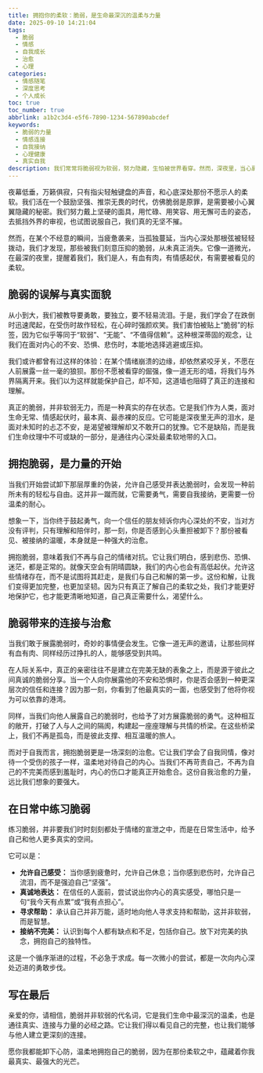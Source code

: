 ```yaml
---
title: 拥抱你的柔软：脆弱，是生命最深沉的温柔与力量
date: 2025-09-10 14:21:04
tags:
  - 脆弱
  - 情感
  - 自我成长
  - 治愈
  - 心理
categories:
  - 情感随笔
  - 深度思考
  - 个人成长
toc: true
toc_number: true
abbrlink: a1b2c3d4-e5f6-7890-1234-567890abcdef
keywords:
  - 脆弱的力量
  - 情感连接
  - 自我接纳
  - 心理健康
  - 真实自我
description: 我们常常将脆弱视为软弱，努力隐藏，生怕被世界看穿。然而，深夜里，当心扉轻启，我们才发现，真正的力量并非来自坚不可摧，而是源于那份敢于展露的柔软。这篇文章，是一场关于脆弱的温柔探索，邀请你卸下心防，感受它如何成为连接彼此、治愈自我的深沉力量，最终遇见一个更完整、更强大的自己。
---
```


夜幕低垂，万籁俱寂，只有指尖轻触键盘的声音，和心底深处那份不愿示人的柔软。我们活在一个鼓励坚强、推崇无畏的时代，仿佛脆弱是原罪，是需要被小心翼翼隐藏的秘密。我们努力戴上坚硬的面具，用忙碌、用笑容、用无懈可击的姿态，去抵挡外界的审视，也试图说服自己，我们真的无坚不摧。

然而，在某个不经意的瞬间，当疲惫袭来，当孤独蔓延，当内心深处那根弦被轻轻拨动，我们才发现，那些被我们刻意压抑的脆弱，从未真正消失。它像一道微光，在最深的夜里，提醒着我们，我们是人，有血有肉，有情感起伏，有需要被看见的柔软。

## 脆弱的误解与真实面貌

从小到大，我们被教导要勇敢，要独立，要不轻易流泪。于是，我们学会了在跌倒时迅速爬起，在受伤时故作轻松，在心碎时强颜欢笑。我们害怕被贴上“脆弱”的标签，因为它似乎等同于“软弱”、“无能”、“不值得信赖”。这种根深蒂固的观念，让我们在面对内心的不安、恐惧、悲伤时，本能地选择逃避或压抑。

我们或许都曾有过这样的体验：在某个情绪崩溃的边缘，却依然紧咬牙关，不愿在人前展露一丝一毫的狼狈。那份不愿被看穿的倔强，像一道无形的墙，将我们与外界隔离开来。我们以为这样就能保护自己，却不知，这道墙也阻碍了真正的连接和理解。

真正的脆弱，并非软弱无力，而是一种真实的存在状态。它是我们作为人类，面对生命无常、情感起伏时，最本真、最赤裸的反应。它可能是深夜里无声的泪水，是面对未知时的忐忑不安，是渴望被理解却又不敢开口的犹豫。它不是缺陷，而是我们生命纹理中不可或缺的一部分，是通往内心深处最柔软地带的入口。

## 拥抱脆弱，是力量的开始

当我们开始尝试卸下那层厚重的伪装，允许自己感受并表达脆弱时，会发现一种前所未有的轻松与自由。这并非一蹴而就，它需要勇气，需要自我接纳，更需要一份温柔的耐心。

想象一下，当你终于鼓起勇气，向一个信任的朋友倾诉你内心深处的不安，当对方没有评判，只有理解和陪伴时，那一刻，你是否感到心头重担被卸下？那份被看见、被接纳的温暖，本身就是一种强大的治愈。

拥抱脆弱，意味着我们不再与自己的情绪对抗。它让我们明白，感到悲伤、恐惧、迷茫，都是正常的。就像天空会有阴晴圆缺，我们的内心也会有高低起伏。允许这些情绪存在，而不是试图将其赶走，是我们与自己和解的第一步。这份和解，让我们变得更加完整，也更加坚韧。因为只有真正了解自己的柔软之处，我们才能更好地保护它，也才能更清晰地知道，自己真正需要什么，渴望什么。

## 脆弱带来的连接与治愈

当我们敢于展露脆弱时，奇妙的事情便会发生。它像一道无声的邀请，让那些同样有血有肉、同样经历过挣扎的人，能够感受到共鸣。

在人际关系中，真正的亲密往往不是建立在完美无缺的表象之上，而是源于彼此之间真诚的脆弱分享。当一个人向你展露他的不安和恐惧时，你是否会感到一种更深层次的信任和连接？因为那一刻，你看到了他最真实的一面，也感受到了他将你视为可以依靠的港湾。

同样，当我们向他人展露自己的脆弱时，也给予了对方展露脆弱的勇气。这种相互的敞开，打破了人与人之间的隔阂，构建起一座座理解与共情的桥梁。在这些桥梁上，我们不再是孤岛，而是彼此支撑、相互温暖的旅人。

而对于自我而言，拥抱脆弱更是一场深刻的治愈。它让我们学会了自我同情，像对待一个受伤的孩子一样，温柔地对待自己的内心。当我们不再苛责自己，不再为自己的不完美而感到羞耻时，内心的伤口才能真正开始愈合。这份自我治愈的力量，远比我们想象的要强大。

## 在日常中练习脆弱

练习脆弱，并非要我们时时刻刻都处于情绪的宣泄之中，而是在日常生活中，给予自己和他人更多真实的空间。

它可以是：
- **允许自己感受：** 当你感到疲惫时，允许自己休息；当你感到悲伤时，允许自己流泪，而不是强迫自己“坚强”。
- **真诚地表达：** 在信任的人面前，尝试说出你内心的真实感受，哪怕只是一句“我今天有点累”或“我有点担心”。
- **寻求帮助：** 承认自己并非万能，适时地向他人寻求支持和帮助，这并非软弱，而是智慧。
- **接纳不完美：** 认识到每个人都有缺点和不足，包括你自己。放下对完美的执念，拥抱自己的独特性。

这是一个循序渐进的过程，不必急于求成。每一次微小的尝试，都是一次向内心深处迈进的勇敢步伐。

## 写在最后

亲爱的你，请相信，脆弱并非软弱的代名词，它是我们生命中最深沉的温柔，也是通往真实、连接与力量的必经之路。它让我们得以看见自己的完整，也让我们能够与他人建立更深刻的连接。

愿你我都能卸下心防，温柔地拥抱自己的脆弱，因为在那份柔软之中，蕴藏着你我最真实、最强大的光芒。